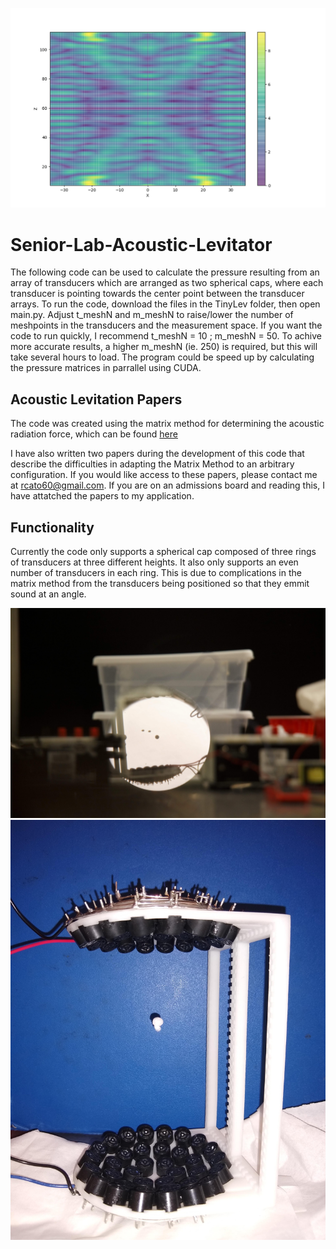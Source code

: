![](t_20_m_301_noreflections.png)
# Senior-Lab-Acoustic-Levitator

The following code can be used to calculate the pressure resulting from an array of transducers which are arranged as two spherical caps, where each transducer is pointing towards the center point between the transducer arrays. 
To run the code, download the files in the TinyLev folder, then open main.py. Adjust t_meshN and m_meshN to raise/lower the number of
meshpoints in the transducers and the measurement space. If you want the code to run quickly, I recommend t_meshN = 10 ; m_meshN = 50.
To achive more accurate results, a higher m_meshN (ie. 250) is required, but this will take several hours to load. The program could be
speed up by calculating the pressure matrices in parrallel using CUDA.

## Acoustic Levitation Papers

The code was created using the matrix method for determining the acoustic radiation force, which can be found [here](https://www.researchgate.net/publication/224254694_Matrix_Method_for_Acoustic_Levitation_Simulation)

I have also written two papers during the development of this code that describe the difficulties in adapting the Matrix Method to an arbitrary configuration. If you would like access to these papers, please contact me at rcato60@gmail.com. If you are on an admissions board and reading this, I have attatched the papers to my application. 

## Functionality

Currently the code only supports a spherical cap composed of three rings of transducers at three different heights. It also only supports an even number of transducers in each ring. This is due to complications in the matrix method from the transducers being positioned so that they emmit sound at an angle. 


![](lev_and_schlieren.jpg)
![](lev.jpg)
